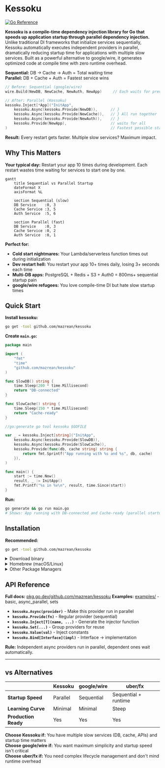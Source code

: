 # Kessoku

[![Go Reference](https://pkg.go.dev/badge/github.com/mazrean/kessoku.svg)](https://pkg.go.dev/github.com/mazrean/kessoku)

**Kessoku is a compile-time dependency injection library for Go that speeds up application startup through parallel dependency injection.** Unlike traditional DI frameworks that initialize services sequentially, Kessoku automatically executes independent providers in parallel, dramatically reducing startup time for applications with multiple slow services. Built as a powerful alternative to google/wire, it generates optimized code at compile time with zero runtime overhead.

**Sequential:** DB → Cache → Auth = Total waiting time  
**Parallel:** DB + Cache + Auth = Fastest service wins

```go
// Before: Sequential (google/wire)
wire.Build(NewDB, NewCache, NewAuth, NewApp)     // Each waits for previous

// After: Parallel (Kessoku)  
kessoku.Inject[*App]("InitApp",
    kessoku.Async(kessoku.Provide(NewDB)),      // }
    kessoku.Async(kessoku.Provide(NewCache)),   // } All run together
    kessoku.Async(kessoku.Provide(NewAuth)),    // }
    kessoku.Provide(NewApp),                    // waits for all
)                                               // Fastest possible startup
```

**Result:** Every restart gets faster. Multiple slow services? Maximum impact.

## Why This Matters

**Your typical day:** Restart your app 10 times during development. Each restart wastes time waiting for services to start one by one.

```mermaid
gantt
    title Sequential vs Parallel Startup
    dateFormat X
    axisFormat %L
    
    section Sequential (slow)
    DB Service    :0, 3
    Cache Service :3, 5  
    Auth Service  :5, 6
    
    section Parallel (fast)
    DB Service    :0, 3
    Cache Service :0, 2
    Auth Service  :0, 1
```

**Perfect for:**
- **Cold start nightmares:** Your Lambda/serverless function times out during initialization
- **Dev restart hell:** You restart your app 10+ times daily, losing 3+ seconds each time  
- **Multi-DB apps:** PostgreSQL + Redis + S3 + Auth0 = 800ms+ sequential startup pain
- **google/wire refugees:** You love compile-time DI but hate slow startup times

## Quick Start

**Install kessoku:**

```bash
go get -tool github.com/mazrean/kessoku
```

**Create `main.go`:**
```go
package main

import (
    "fmt"
    "time"
    "github.com/mazrean/kessoku"
)

func SlowDB() string {
    time.Sleep(200 * time.Millisecond)
    return "DB-connected"
}

func SlowCache() string {
    time.Sleep(150 * time.Millisecond)
    return "Cache-ready"
}

//go:generate go tool kessoku $GOFILE

var _ = kessoku.Inject[string]("InitApp",
    kessoku.Async(kessoku.Provide(SlowDB)),
    kessoku.Async(kessoku.Provide(SlowCache)),
    kessoku.Provide(func(db, cache string) string {
        return fmt.Sprintf("App running with %s and %s", db, cache)
    }),
)

func main() {
    start := time.Now()
    result, _ := InitApp()
    fmt.Printf("%s in %v\n", result, time.Since(start))
}
```

**Run:**
```bash
go generate && go run main.go
# Shows: App running with DB-connected and Cache-ready (parallel startup)
```

## Installation

**Recommended:**
```bash
go get -tool github.com/mazrean/kessoku
```

<details>
<summary>Download binary</summary>

Download the latest binary for your platform from the [releases page](https://github.com/mazrean/kessoku/releases).

**Linux/macOS:**
```bash
# Download and install (replace with your platform)
curl -L -o kessoku.tar.gz https://github.com/mazrean/kessoku/releases/latest/download/kessoku_Linux_x86_64.tar.gz
tar -xzf kessoku.tar.gz
sudo mv kessoku /usr/local/bin/
```

**Windows:**
```powershell
# Download and install
Invoke-WebRequest -Uri "https://github.com/mazrean/kessoku/releases/latest/download/kessoku_Windows_x86_64.zip" -OutFile "kessoku.zip"
Expand-Archive -Path "kessoku.zip" -DestinationPath "."
Move-Item "kessoku.exe" "$env:USERPROFILE\bin\" -Force
# Add $env:USERPROFILE\bin to your PATH if not already added
```

**Verify:**
```bash
kessoku --version
```

</details>

<details>
<summary>Homebrew (macOS/Linux)</summary>

```bash
brew install mazrean/tap/kessoku
```

</details>

<details>
<summary>Other Package Managers</summary>

**Debian/Ubuntu:**
```bash
wget https://github.com/mazrean/kessoku/releases/latest/download/kessoku_amd64.deb
sudo apt install ./kessoku_amd64.deb
```

**Red Hat/CentOS/Fedora:**
```bash
wget https://github.com/mazrean/kessoku/releases/latest/download/kessoku_amd64.rpm
# For CentOS/RHEL 7 and older
sudo yum install ./kessoku_amd64.rpm
# For CentOS/RHEL 8+ and Fedora
sudo dnf install ./kessoku_amd64.rpm
```

**Alpine Linux:**
```bash
wget https://github.com/mazrean/kessoku/releases/latest/download/kessoku_amd64.apk
sudo apk add --allow-untrusted kessoku_amd64.apk
```

</details>

## API Reference

**Full docs:** [pkg.go.dev/github.com/mazrean/kessoku](https://pkg.go.dev/github.com/mazrean/kessoku)
**Examples:** [examples/](./examples/) - basic, async_parallel, sets 

- **`kessoku.Async(provider)`** - Make this provider run in parallel
- **`kessoku.Provide(fn)`** - Regular provider (sequential)
- **`kessoku.Inject[T](name, ...)`** - Generate the injector function
- **`kessoku.Set(...)`** - Group providers for reuse
- **`kessoku.Value(val)`** - Inject constants
- **`kessoku.Bind[Interface](impl)`** - Interface → implementation

**Rule:** Independent async providers run in parallel, dependent ones wait automatically.

---

## vs Alternatives

| | Kessoku | google/wire | uber/fx |
|---|---------|-------------|---------|
| **Startup Speed** | Parallel | Sequential | Sequential + runtime |
| **Learning Curve** | Minimal | Minimal | Steep |
| **Production Ready** | Yes | Yes | Yes |

**Choose Kessoku if:** You have multiple slow services (DB, cache, APIs) and startup time matters  
**Choose google/wire if:** You want maximum simplicity and startup speed isn't critical  
**Choose uber/fx if:** You need complex lifecycle management and don't mind runtime overhead
 
